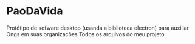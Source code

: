 # PaoDaVida
Protótipo de sofware desktop (usanda a biblioteca electron) para auxiliar Ongs em suas organizações 
Todos os arquivos do meu projeto